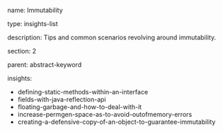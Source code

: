 name: Immutability

type: insights-list

description: Tips and common scenarios revolving around immutability.

section: 2

parent: abstract-keyword

insights:
  - defining-static-methods-within-an-interface
  - fields-with-java-reflection-api
  - floating-garbage-and-how-to-deal-with-it
  - increase-permgen-space-as-to-avoid-outofmemory-errors
  - creating-a-defensive-copy-of-an-object-to-guarantee-immutability
